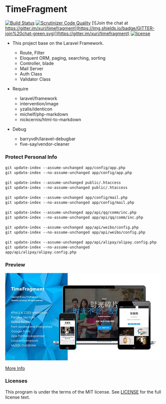 # TimeFragment

[![Build Status](https://travis-ci.org/xuri/timefragment.svg?branch=master)](https://travis-ci.org/xuri/timefragment) [![Scrutinizer Code Quality](https://scrutinizer-ci.com/g/xuri/timefragment/badges/quality-score.png?b=master)](https://scrutinizer-ci.com/g/xuri/timefragment/?branch=master) [![Join the chat at https://gitter.im/xuri/timefragment](https://img.shields.io/badge/GITTER-join%20chat-green.svg)](https://gitter.im/xuri/timefragment) [![license](https://img.shields.io/github/license/mashape/apistatus.svg?maxAge=2592000)](https://github.com/xuri/timefragment/blob/master/LICENSE)

- This project base on the Laravel Framework.
  - Route, Filter
  - Eloquent ORM, paging, searching, sorting
  - Controller, blade
  - Mail Server
  - Auth Class
  - Validator Class

- Require
  - laravel/framework
  - intervention/image
  - yzalis/identicon
  - michelf/php-markdown
  - nickcernis/html-to-markdown

- Debug
  - barryvdh/laravel-debugbar
  - five-say/vendor-cleaner

### Protect Personal Info

```
git update-index --assume-unchanged app/config/app.php
git update-index --no-assume-unchanged app/config/app.php

git update-index --assume-unchanged public/.htaccess
git update-index --no-assume-unchanged public/.htaccess

git update-index --assume-unchanged app/config/mail.php
git update-index --no-assume-unchanged app/config/mail.php

git update-index --assume-unchanged app/api/qq/comm/inc.php
git update-index --no-assume-unchanged app/api/qq/comm/inc.php

git update-index --assume-unchanged app/api/weibo/config.php
git update-index --no-assume-unchanged app/api/weibo/config.php

git update-index --assume-unchanged app/api/alipay/alipay.config.php
git update-index --no-assume-unchanged app/api/alipay/alipay.config.php
```

### Preview
![TimeFragment](/public/readme/preview.jpg "TimeFragment")

[More Info](http://xuri.me/2014/03/08/timefragment.html)

### Licenses

This program is under the terms of the MIT license. See [LICENSE](https://github.com/xuri/timefragment/blob/master/LICENSE) for the full license text.